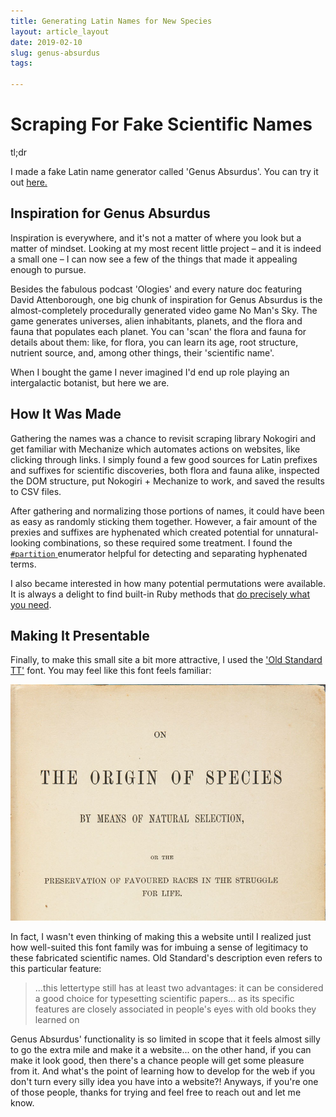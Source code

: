```yaml
---
title: Generating Latin Names for New Species
layout: article_layout
date: 2019-02-10
slug: genus-absurdus
tags:

---
```

# Scraping For Fake Scientific Names


<div class="tldr-container">
  <div class="tldr-label">tl;dr</div><p class="tldr">I made a fake Latin name generator called 'Genus Absurdus'. You can try it out <a href="http://genusabsurdus.herokuapp.com/" target="_blank">here.</a></p>
</div>

## Inspiration for Genus Absurdus

Inspiration is everywhere, and it's not a matter of where you look but a matter of mindset. Looking at my most recent little project – and it is indeed a small one – I can now see a few of the things that made it appealing enough to pursue.

Besides the fabulous podcast 'Ologies' and every nature doc featuring David Attenborough, one big chunk of inspiration for Genus Absurdus is the almost-completely procedurally generated video game No Man's Sky. The game generates universes, alien inhabitants, planets, and the flora and fauna that populates each planet. You can 'scan' the flora and fauna for details about them: like, for flora, you can learn its age, root structure, nutrient source, and, among other things, their 'scientific name'.

When I bought the game I never imagined I'd end up role playing an intergalactic botanist, but here we are.

## How It Was Made

Gathering the names was a chance to revisit scraping library Nokogiri and get familiar with Mechanize which automates actions on websites, like clicking through links. I simply found a few good sources for Latin prefixes and suffixes for scientific discoveries, both flora and fauna alike, inspected the DOM structure, put Nokogiri + Mechanize to work, and saved the results to CSV files.

After gathering and normalizing those portions of names, it could have been as easy as randomly sticking them together. However, a fair amount of the prexies and suffixes are hyphenated which created potential for unnatural-looking combinations, so these required some treatment. I found the <a href="https://ruby-doc.org/core-2.6.1/Enumerable.html#method-i-partition">`#partition` </a>enumerator helpful for detecting and separating hyphenated terms.

I also became interested in how many potential permutations were available. It is always a delight to find built-in Ruby methods that <a href="https://ruby-doc.org/core-2.6.1/Array.html#method-i-permutation">do precisely what you need</a>.

## Making It Presentable

Finally, to make this small site a bit more attractive, I used the <a href="https://fonts.google.com/specimen/Old+Standard+TT">'Old Standard TT'</a> font. You may feel like this font feels familiar:

<div class="img-container"><img src="../images/darwin.jpg"></div>

In fact, I wasn't even thinking of making this a website until I realized just how well-suited this font family was for imbuing a sense of legitimacy to these fabricated scientific names. Old Standard's description even refers to this particular feature:

<blockquote>
   ...this lettertype still has at least two advantages: it can be considered a good choice for typesetting scientific papers... as its specific features are closely associated in people's eyes with old books they learned on
</blockquote>

Genus Absurdus' functionality is so limited in scope that it feels almost silly to go the extra mile and make it a website... on the other hand, if you can make it look good, then there's a chance people will get some pleasure from it. And what's the point of learning how to develop for the web if you don't turn every silly idea you have into a website?! Anyways, if you're one of those people, thanks for trying and feel free to reach out and let me know.



